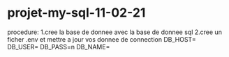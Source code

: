 # projet-my-sql-11-02-21
procedure:
1.cree la base  de donnee avec la base de donnee sql
2.cree un ficher .env et mettre a jour vos donnee de connection
DB_HOST=
DB_USER=
DB_PASS=n
DB_NAME=